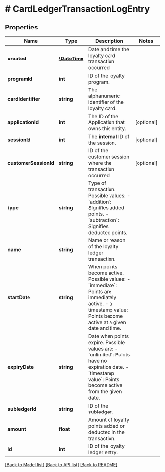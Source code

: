 # # CardLedgerTransactionLogEntry

## Properties

Name | Type | Description | Notes
------------ | ------------- | ------------- | -------------
**created** | [**\DateTime**](\DateTime.md) | Date and time the loyalty card transaction occurred. | 
**programId** | **int** | ID of the loyalty program. | 
**cardIdentifier** | **string** | The alphanumeric identifier of the loyalty card. | 
**applicationId** | **int** | The ID of the Application that owns this entity. | [optional] 
**sessionId** | **int** | The **internal** ID of the session. | [optional] 
**customerSessionId** | **string** | ID of the customer session where the transaction occurred. | [optional] 
**type** | **string** | Type of transaction. Possible values:   - &#x60;addition&#x60;: Signifies added points.   - &#x60;subtraction&#x60;: Signifies deducted points. | 
**name** | **string** | Name or reason of the loyalty ledger transaction. | 
**startDate** | **string** | When points become active. Possible values:   - &#x60;immediate&#x60;: Points are immediately active.   - a timestamp value: Points become active at a given date and time. | 
**expiryDate** | **string** | Date when points expire. Possible values are:   - &#x60;unlimited&#x60;: Points have no expiration date.   - &#x60;timestamp value&#x60;: Points become active from the given date. | 
**subledgerId** | **string** | ID of the subledger. | 
**amount** | **float** | Amount of loyalty points added or deducted in the transaction. | 
**id** | **int** | ID of the loyalty ledger entry. | 

[[Back to Model list]](../../README.md#documentation-for-models) [[Back to API list]](../../README.md#documentation-for-api-endpoints) [[Back to README]](../../README.md)



